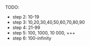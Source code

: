 TODO:
- step 2: 10-19
- step 3: 10,20,30,40,50,60,70,80,90
- step 4: 21-99
- step 5: 100, 1000, 10 000, +++
- step 6: 100-infinity